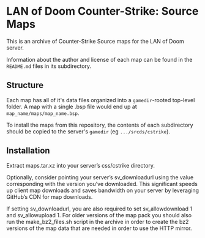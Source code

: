 # LAN of Doom Counter-Strike: Source Maps

This is an archive of Counter-Strike Source maps for the LAN of Doom server.

Information about the author and license of each map can be found in the
`README.md` files in its subdirectory.

## Structure

Each map has all of it's data files organized into a `gamedir`-rooted top-level
folder. A map with a single .bsp file would end up at
`map_name/maps/map_name.bsp`.

To install the maps from this repository, the contents of each subdirectory
should be copied to the server's `gamedir` (eg `.../srcds/cstrike`).

## Installation
Extract maps.tar.xz into your server’s css/cstrike directory.

Optionally, consider pointing your server’s sv_downloadurl using the value
corresponding with the version you’ve downloaded. This significant speeds up
client map downloads and saves bandwidth on your server by leveraging GitHub’s
CDN for map downloads.

If setting sv_downloadurl, you are also required to set sv_allowdownload 1 and
sv_allowupload 1. For older versions of the map pack you should also run the
make_bz2_files.sh script in the archive in order to create the bz2 versions of
the map data that are needed in order to use the HTTP mirror.
